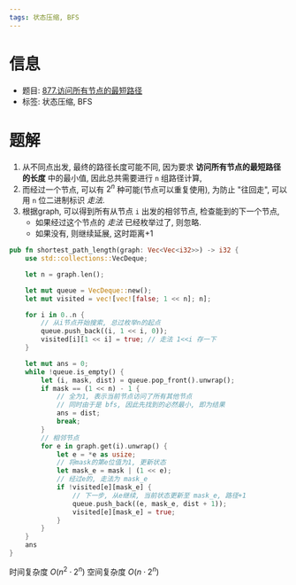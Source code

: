 ```yaml
---
tags: 状态压缩, BFS
---
```


# 信息
* 题目: [877.访问所有节点的最短路径](https://leetcode.cn/problems/shortest-path-visiting-all-nodes/)
* 标签: 状态压缩, BFS

# 题解

1. 从不同点出发, 最终的路径长度可能不同,  因为要求 __访问所有节点的最短路径的长度__ 中的最小值, 因此总共需要进行 `n` 组路径计算, 
2. 而经过一个节点, 可以有 $2^n$ 种可能(节点可以重复使用),  为防止 "往回走", 可以用 `n` 位二进制标识 _走法_.
3. 根据graph, 可以得到所有从节点 `i` 出发的相邻节点, 检查能到的下一个节点, 
    - 如果经过这个节点的 _走法_ 已经枚举过了, 则忽略.
    - 如果没有, 则继续延展, 这时距离+1

```rust
pub fn shortest_path_length(graph: Vec<Vec<i32>>) -> i32 {
    use std::collections::VecDeque;

    let n = graph.len();

    let mut queue = VecDeque::new();
    let mut visited = vec![vec![false; 1 << n]; n];

    for i in 0..n {
        // 从i节点开始搜索, 总过枚举n的起点
        queue.push_back((i, 1 << i, 0));
        visited[i][1 << i] = true; // 走法 1<<i 存一下
    }

    let mut ans = 0;
    while !queue.is_empty() {
        let (i, mask, dist) = queue.pop_front().unwrap();
        if mask == (1 << n) - 1 {
            // 全为1, 表示当前节点访问了所有其他节点
            // 同时由于是 bfs, 因此先找到的必然最小, 即为结果
            ans = dist;
            break;
        }
        // 相邻节点
        for e in graph.get(i).unwrap() {
            let e = *e as usize;
            // 将mask的第e位值为1, 更新状态
            let mask_e = mask | (1 << e);
            // 经过e的, 走法为 mask_e
            if !visited[e][mask_e] {
                // 下一步, 从e继续, 当前状态更新至 mask_e, 路径+1
                queue.push_back((e, mask_e, dist + 1));
                visited[e][mask_e] = true;
            }
        }
    }
    ans
}
```

时间复杂度 $O(n^2 \cdot 2^n)$ 
空间复杂度 $O(n \cdot 2^n)$ 